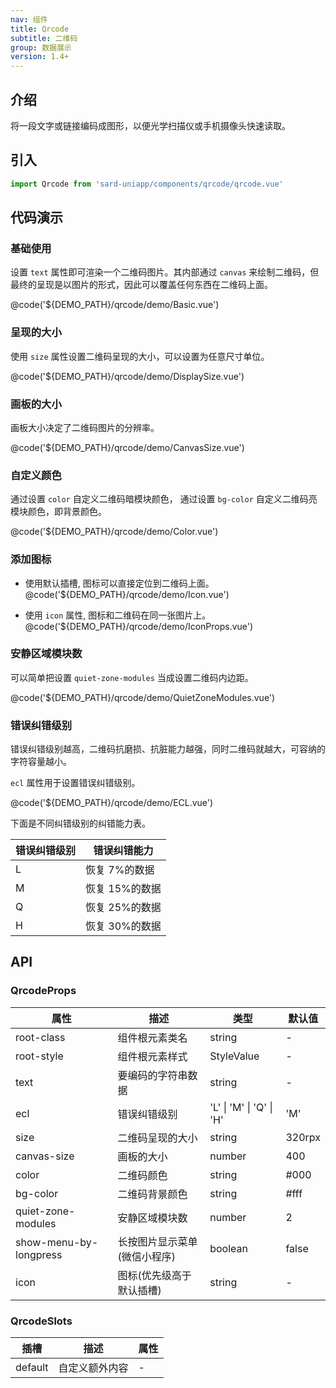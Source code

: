 ```yaml
---
nav: 组件
title: Qrcode
subtitle: 二维码
group: 数据展示
version: 1.4+
---
```


## 介绍

将一段文字或链接编码成图形，以便光学扫描仪或手机摄像头快速读取。

## 引入

```ts
import Qrcode from 'sard-uniapp/components/qrcode/qrcode.vue'
```

## 代码演示

### 基础使用

设置 `text` 属性即可渲染一个二维码图片。其内部通过 `canvas` 来绘制二维码，但最终的呈现是以图片的形式，因此可以覆盖任何东西在二维码上面。

@code('${DEMO_PATH}/qrcode/demo/Basic.vue')

### 呈现的大小

使用 `size` 属性设置二维码呈现的大小，可以设置为任意尺寸单位。

@code('${DEMO_PATH}/qrcode/demo/DisplaySize.vue')

### 画板的大小

画板大小决定了二维码图片的分辨率。

@code('${DEMO_PATH}/qrcode/demo/CanvasSize.vue')

### 自定义颜色

通过设置 `color` 自定义二维码暗模块颜色，
通过设置 `bg-color` 自定义二维码亮模块颜色，即背景颜色。

@code('${DEMO_PATH}/qrcode/demo/Color.vue')

### 添加图标

- 使用默认插槽, 图标可以直接定位到二维码上面。
  @code('${DEMO_PATH}/qrcode/demo/Icon.vue')

- 使用 `icon` 属性, 图标和二维码在同一张图片上。
  @code('${DEMO_PATH}/qrcode/demo/IconProps.vue')

### 安静区域模块数

可以简单把设置 `quiet-zone-modules` 当成设置二维码内边距。

@code('${DEMO_PATH}/qrcode/demo/QuietZoneModules.vue')

### 错误纠错级别

错误纠错级别越高，二维码抗磨损、抗脏能力越强，同时二维码就越大，可容纳的字符容量越小。

`ecl` 属性用于设置错误纠错级别。

@code('${DEMO_PATH}/qrcode/demo/ECL.vue')

下面是不同纠错级别的纠错能力表。

| 错误纠错级别 | 错误纠错能力   |
| ------------ | -------------- |
| L            | 恢复 7%的数据  |
| M            | 恢复 15%的数据 |
| Q            | 恢复 25%的数据 |
| H            | 恢复 30%的数据 |

## API

### QrcodeProps

| 属性                   | 描述                         | 类型                     | 默认值 |
| ---------------------- | ---------------------------- | ------------------------ | ------ |
| root-class             | 组件根元素类名               | string                   | -      |
| root-style             | 组件根元素样式               | StyleValue               | -      |
| text                   | 要编码的字符串数据           | string                   | -      |
| ecl                    | 错误纠错级别                 | 'L' \| 'M' \| 'Q' \| 'H' | 'M'    |
| size                   | 二维码呈现的大小             | string                   | 320rpx |
| canvas-size            | 画板的大小                   | number                   | 400    |
| color                  | 二维码颜色                   | string                   | #000   |
| bg-color               | 二维码背景颜色               | string                   | #fff   |
| quiet-zone-modules     | 安静区域模块数               | number                   | 2      |
| show-menu-by-longpress | 长按图片显示菜单(微信小程序) | boolean                  | false  |
| icon                   | 图标(优先级高于默认插槽)     | string                   | -      |

### QrcodeSlots

| 插槽    | 描述           | 属性 |
| ------- | -------------- | ---- |
| default | 自定义额外内容 | -    |
